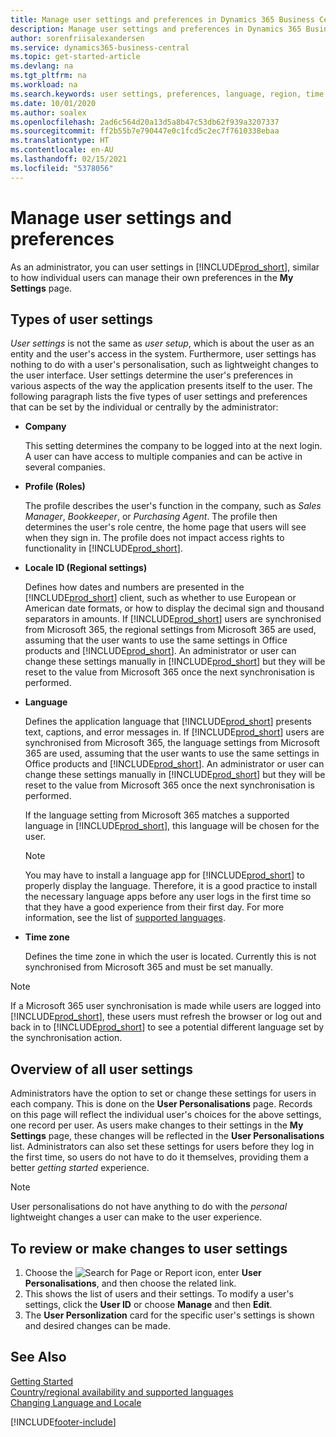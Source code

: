 ```yaml
---
title: Manage user settings and preferences in Dynamics 365 Business Central
description: Manage user settings and preferences in Dynamics 365 Business Central.
author: sorenfriisalexandersen
ms.service: dynamics365-business-central
ms.topic: get-started-article
ms.devlang: na
ms.tgt_pltfrm: na
ms.workload: na
ms.search.keywords: user settings, preferences, language, region, time zone, regional settings
ms.date: 10/01/2020
ms.author: soalex
ms.openlocfilehash: 2ad6c564d20a13d5a8b47c53db62f939a3207337
ms.sourcegitcommit: ff2b55b7e790447e0c1fcd5c2ec7f7610338ebaa
ms.translationtype: HT
ms.contentlocale: en-AU
ms.lasthandoff: 02/15/2021
ms.locfileid: "5378056"
---
```

# <a name="manage-user-settings-and-preferences"></a>Manage user settings and preferences

As an administrator, you can user settings in [!INCLUDE[prod_short](includes/prod_short.md)], similar to how individual users can manage their own preferences in the **My Settings** page.  

## <a name="types-of-user-settings"></a>Types of user settings

*User settings* is not the same as *user setup*, which is about the user as an entity and the user's access in the system. Furthermore, user settings has nothing to do with a user's personalisation, such as lightweight changes to the user interface. User settings determine the user's preferences in various aspects of the way the application presents itself to the user. The following paragraph lists the five types of user settings and preferences that can be set by the individual or centrally by the administrator:

- **Company**  

  This setting determines the company to be logged into at the next login. A user can have access to multiple companies and can be active in several companies.

- **Profile (Roles)**  

  The profile describes the user's function in the company, such as *Sales Manager*, *Bookkeeper*, or *Purchasing Agent*. The profile then determines the user's role centre, the home page that users will see when they sign in. The profile does not impact access rights to functionality in [!INCLUDE[prod_short](includes/prod_short.md)].  

- **Locale ID (Regional settings)**  

  Defines how dates and numbers are presented in the [!INCLUDE[prod_short](includes/prod_short.md)] client, such as whether to use European or American date formats, or how to display the decimal sign and thousand separators in amounts. If [!INCLUDE[prod_short](includes/prod_short.md)] users are synchronised from Microsoft 365, the regional settings from Microsoft 365 are used, assuming that the user wants to use the same settings in Office products and [!INCLUDE[prod_short](includes/prod_short.md)]. An administrator or user can change these settings manually in [!INCLUDE[prod_short](includes/prod_short.md)] but they will be reset to the value from Microsoft 365 once the next synchronisation is performed.

- **Language**  

  Defines the application language that [!INCLUDE[prod_short](includes/prod_short.md)] presents text, captions, and error messages in. If [!INCLUDE[prod_short](includes/prod_short.md)] users are synchronised from Microsoft 365, the language settings from Microsoft 365 are used, assuming that the user wants to use the same settings in Office products and [!INCLUDE[prod_short](includes/prod_short.md)]. An administrator or user can change these settings manually in [!INCLUDE[prod_short](includes/prod_short.md)] but they will be reset to the value from Microsoft 365 once the next synchronisation is performed.

  If the language setting from Microsoft 365 matches a supported language in [!INCLUDE[prod_short](includes/prod_short.md)], this language will be chosen for the user.  

  > [!NOTE]
  > You may have to install a language app for [!INCLUDE[prod_short](includes/prod_short.md)] to properly display the language. Therefore, it is a good practice to install the necessary language apps before any user logs in the first time so that they have a good experience from their first day. For more information, see the list of [supported languages](/dynamics365/business-central/dev-itpro/compliance/apptest-countries-and-translations).  
  
- **Time zone**  

  Defines the time zone in which the user is located. Currently this is not synchronised from Microsoft 365 and must be set manually.  

> [!NOTE]
> If a Microsoft 365 user synchronisation is made while users are logged into [!INCLUDE[prod_short](includes/prod_short.md)], these users must refresh the browser or log out and back in to [!INCLUDE[prod_short](includes/prod_short.md)] to see a potential different language set by the synchronisation action.

## <a name="overview-of-all-user-settings"></a>Overview of all user settings

Administrators have the option to set or change these settings for users in each company. This is done on the **User Personalisations** page. Records on this page will reflect the individual user's choices for the above settings, one record per user. As users make changes to their settings in the **My Settings** page, these changes will be reflected in the **User Personalisations** list. Administrators can also set these settings for users before they log in the first time, so users do not have to do it themselves, providing them a better *getting started* experience.

> [!NOTE]
> User personalisations do not have anything to do with the *personal* lightweight changes a user can make to the user experience.

## <a name="to-review-or-make-changes-to-user-settings"></a>To review or make changes to user settings

1. Choose the ![Search for Page or Report](media/ui-search/search_small.png "Search for Page or Report icon") icon, enter **User Personalisations**, and then choose the related link.
2. This shows the list of users and their settings. To modify a user's settings, click the **User ID** or choose **Manage** and then **Edit**.
3. The **User Personlization** card for the specific user's settings is shown and desired changes can be made.  

## <a name="see-also"></a>See Also

[Getting Started](product-get-started.md)  
[Country/regional availability and supported languages](/dynamics365/business-central/dev-itpro/compliance/apptest-countries-and-translations)  
[Changing Language and Locale](about-locale-language.md)  


[!INCLUDE[footer-include](includes/footer-banner.md)]